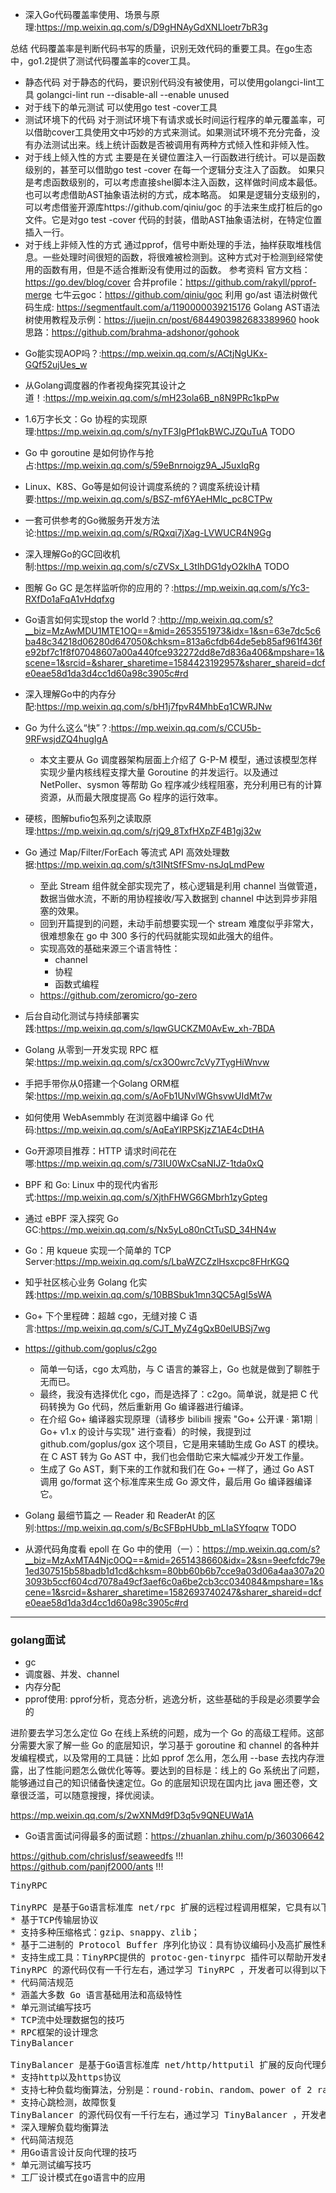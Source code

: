 + 深入Go代码覆盖率使用、场景与原理:<https://mp.weixin.qq.com/s/D9gHNAyGdXNLloetr7bR3g>

总结
代码覆盖率是判断代码书写的质量，识别无效代码的重要工具。在go生态中，go1.2提供了测试代码覆盖率的cover工具。
* 静态代码
对于静态的代码，要识别代码没有被使用，可以使用golangci-lint工具
golangci-lint run --disable-all --enable unused
* 对于线下的单元测试
可以使用go test -cover工具
* 测试环境下的代码
对于测试环境下有请求或长时间运行程序的单元覆盖率，可以借助cover工具使用文中巧妙的方式来测试。如果测试环境不充分完备，没有办法测试出来。线上统计函数是否被调用有两种方式倾入性和非倾入性。
* 对于线上倾入性的方式
主要是在关键位置注入一行函数进行统计。可以是函数级别的，甚至可以借助go test -cover 在每一个逻辑分支注入了函数。
如果只是考虑函数级别的，可以考虑直接shel脚本注入函数，这样做时间成本最低。也可以考虑借助AST抽象语法树的方式，成本略高。
如果是逻辑分支级别的，可以考虑借鉴开源库https://github.com/qiniu/goc 的手法来生成打桩后的go文件。它是对go test -cover 代码的封装，借助AST抽象语法树，在特定位置插入一行。
* 对于线上非倾入性的方式
通过pprof，信号中断处理的手法，抽样获取堆栈信息。一些处理时间很短的函数，将很难被检测到。这种方式对于检测到经常使用的函数有用，但是不适合推断没有使用过的函数。
参考资料
官方文档：https://go.dev/blog/cover
合并profile：https://github.com/rakyll/pprof-merge
七牛云goc：https://github.com/qiniu/goc
利用 go/ast 语法树做代码生成: https://segmentfault.com/a/1190000039215176
Golang AST语法树使用教程及示例：https://juejin.cn/post/6844903982683389960
hook思路：https://github.com/brahma-adshonor/gohook


+ Go能实现AOP吗？:<https://mp.weixin.qq.com/s/ACtjNgUKx-GQf52ujUes_w>
+ 从Golang调度器的作者视角探究其设计之道！:<https://mp.weixin.qq.com/s/mH23ola6B_n8N9PRc1kpPw>
+ 1.6万字长文：Go 协程的实现原理:<https://mp.weixin.qq.com/s/nyTF3IgPf1qkBWCJZQuTuA> TODO
+ Go 中 goroutine 是如何协作与抢占:<https://mp.weixin.qq.com/s/59eBnrnoigz9A_J5uxIqRg>
+ Linux、K8S、Go等是如何设计调度系统的？调度系统设计精要:<https://mp.weixin.qq.com/s/BSZ-mf6YAeHMlc_pc8CTPw>
+ 一套可供参考的Go微服务开发方法论:<https://mp.weixin.qq.com/s/RQxqi7jXag-LVWUCR4N9Gg>
+ 深入理解Go的GC回收机制:<https://mp.weixin.qq.com/s/cZVSx_L3tIhDG1dyO2klhA> TODO
+ 图解 Go GC 是怎样监听你的应用的？:<https://mp.weixin.qq.com/s/Yc3-RXfDo1aFqA1vHdqfxg>
+ Go语言如何实现stop the world？:<http://mp.weixin.qq.com/s?__biz=MzAwMDU1MTE1OQ==&mid=2653551973&idx=1&sn=63e7dc5c6ba48c34218d06280d647050&chksm=813a6cfdb64de5eb85af961f436fe92bf7c1f8f07048607a00a440fce932272dd8e7d836a406&mpshare=1&scene=1&srcid=&sharer_sharetime=1584423192957&sharer_shareid=dcfe0eae58d1da3d4cc1d60a98c3905c#rd>
+ 深入理解Go中的内存分配:<https://mp.weixin.qq.com/s/bH1j7fpvR4MhbEq1CWRJNw>
+ Go 为什么这么“快”？:<https://mp.weixin.qq.com/s/CCU5b-9RFwsjdZQ4hugIgA>
    - 本文主要从 Go 调度器架构层面上介绍了 G-P-M 模型，通过该模型怎样实现少量内核线程支撑大量 Goroutine 的并发运行。以及通过 NetPoller、sysmon 等帮助 Go 程序减少线程阻塞，充分利用已有的计算资源，从而最大限度提高 Go 程序的运行效率。


+ 硬核，图解bufio包系列之读取原理:<https://mp.weixin.qq.com/s/rjQ9_8TxfHXpZF4B1gj32w>
+ Go 通过 Map/Filter/ForEach 等流式 API 高效处理数据:<https://mp.weixin.qq.com/s/t3INtSfFSmv-nsJqLmdPew>
    - 至此 Stream 组件就全部实现完了，核心逻辑是利用 channel 当做管道，数据当做水流，不断的用协程接收/写入数据到 channel 中达到异步非阻塞的效果。
    - 回到开篇提到的问题，未动手前想要实现一个 stream 难度似乎非常大，很难想象在 go 中 300 多行的代码就能实现如此强大的组件。
    - 实现高效的基础来源三个语言特性：
        - channel   
        - 协程
        - 函数式编程
    - https://github.com/zeromicro/go-zero

+ 后台自动化测试与持续部署实践:<https://mp.weixin.qq.com/s/lqwGUCKZM0AvEw_xh-7BDA>
+ Golang 从零到一开发实现 RPC 框架:<https://mp.weixin.qq.com/s/cx3O0wrc7cVy7TygHiWnvw>
+ 手把手带你从0搭建一个Golang ORM框架:<https://mp.weixin.qq.com/s/AoFb1UNvlWGhsvwUIdMt7w>
+ 如何使用 WebAsemmbly 在浏览器中编译 Go 代码:<https://mp.weixin.qq.com/s/AqEaYIRPSKjzZ1AE4cDtHA>
+ Go开源项目推荐：HTTP 请求时间花在哪:<https://mp.weixin.qq.com/s/73IU0WxCsaNIJZ-1tda0xQ>

+ BPF 和 Go: Linux 中的现代内省形式:<https://mp.weixin.qq.com/s/XjthFHWG6GMbrh1zyGpteg>
+ 通过 eBPF 深入探究 Go GC:<https://mp.weixin.qq.com/s/Nx5yLo80nCtTuSD_34HN4w>

+ Go：用 kqueue 实现一个简单的 TCP Server:<https://mp.weixin.qq.com/s/LbaWZCZzlHsxcpc8FHrKGQ>
+ 知乎社区核心业务 Golang 化实践:<https://mp.weixin.qq.com/s/10BBSbuk1mn3QC5AgI5sWA>

+ Go+ 下个里程碑：超越 cgo，无缝对接 C 语言:<https://mp.weixin.qq.com/s/CJT_MyZ4gQxB0elUBSj7wg>
+ https://github.com/goplus/c2go
    - 简单一句话，cgo 太鸡肋，与 C 语言的兼容上，Go 也就是做到了聊胜于无而已。
    - 最终，我没有选择优化 cgo，而是选择了：c2go。简单说，就是把 C 代码转换为 Go 代码，然后重新用 Go 编译器进行编译。
    - 在介绍 Go+ 编译器实现原理（请移步 bilibili 搜索 "Go+ 公开课 · 第1期｜Go+ v1.x 的设计与实现" 进行查看）的时候，我提到过 github.com/goplus/gox 这个项目，它是用来辅助生成 Go AST 的模块。在 C AST 转为 Go AST 中，我们也会借助它来大幅减少开发工作量。
    - 生成了 Go AST，剩下来的工作就和我们在 Go+ 一样了，通过 Go AST 调用 go/format 这个标准库来生成 Go 源文件，最后用 Go 编译器编译它。

+ Golang 最细节篇之 — Reader 和 ReaderAt 的区别:<https://mp.weixin.qq.com/s/BcSFBpHUbb_mLIaSYfoqrw> TODO

+ 从源代码角度看 epoll 在 Go 中的使用（一）：<https://mp.weixin.qq.com/s?__biz=MzAxMTA4Njc0OQ==&mid=2651438660&idx=2&sn=9eefcfdc79e1ed307515b58badb1d1cd&chksm=80bb60b6b7cce9a03d06a4aa307a203093b5ccf604cd7078a49cf3aef6c0a6be2cb3cc034084&mpshare=1&scene=1&srcid=&sharer_sharetime=1582693740247&sharer_shareid=dcfe0eae58d1da3d4cc1d60a98c3905c#rd>



---

### golang面试
+ gc
+ 调度器、并发、channel
+ 内存分配
+ pprof使用: pprof分析，竞态分析，逃逸分析，这些基础的手段是必须要学会的

进阶要去学习怎么定位 Go 在线上系统的问题，成为一个 Go 的高级工程师。这部分需要大家了解一些 Go 的底层知识，学习基于 goroutine 和 channel 的各种并发编程模式，以及常用的工具链：比如 pprof 怎么用，怎么用 --base 去找内存泄露，出了性能问题怎么做优化等等。要达到的目标是：线上的 Go 系统出了问题，能够通过自己的知识储备快速定位。Go 的底层知识现在国内比 java 圈还卷，文章很泛滥，可以随意搜搜，择优阅读。

https://mp.weixin.qq.com/s/2wXNMd9fD3q5v9QNEUWa1A


+ Go语言面试问得最多的面试题：<https://zhuanlan.zhihu.com/p/360306642>

https://github.com/chrislusf/seaweedfs !!!
https://github.com/panjf2000/ants !!!


<pre>
TinyRPC

TinyRPC 是基于Go语言标准库 net/rpc 扩展的远程过程调用框架，它具有以下特性：
* 基于TCP传输层协议
* 支持多种压缩格式：gzip、snappy、zlib；
* 基于二进制的 Protocol Buffer 序列化协议：具有协议编码小及高扩展性和跨平台性；
* 支持生成工具：TinyRPC提供的 protoc-gen-tinyrpc 插件可以帮助开发者快速定义自己的服务；
TinyRPC 的源代码仅有一千行左右，通过学习 TinyRPC ，开发者可以得到以下收获：
* 代码简洁规范
* 涵盖大多数 Go 语言基础用法和高级特性
* 单元测试编写技巧
* TCP流中处理数据包的技巧
* RPC框架的设计理念
TinyBalancer

TinyBalancer 是基于Go语言标准库 net/http/httputil 扩展的反向代理负载均衡器，它支持以下特性：
* 支持http以及https协议
* 支持七种负载均衡算法，分别是：round-robin、random、power of 2 random choice、consistent hash、consistent hash with bounded、ip-hash、least-load。
* 支持心跳检测，故障恢复
TinyBalancer 的源代码仅有一千行左右，通过学习 TinyBalancer ，开发者可以得到以下收获：
* 深入理解负载均衡算法
* 代码简洁规范
* 用Go语言设计反向代理的技巧
* 单元测试编写技巧
* 工厂设计模式在go语言中的应用
</pre>